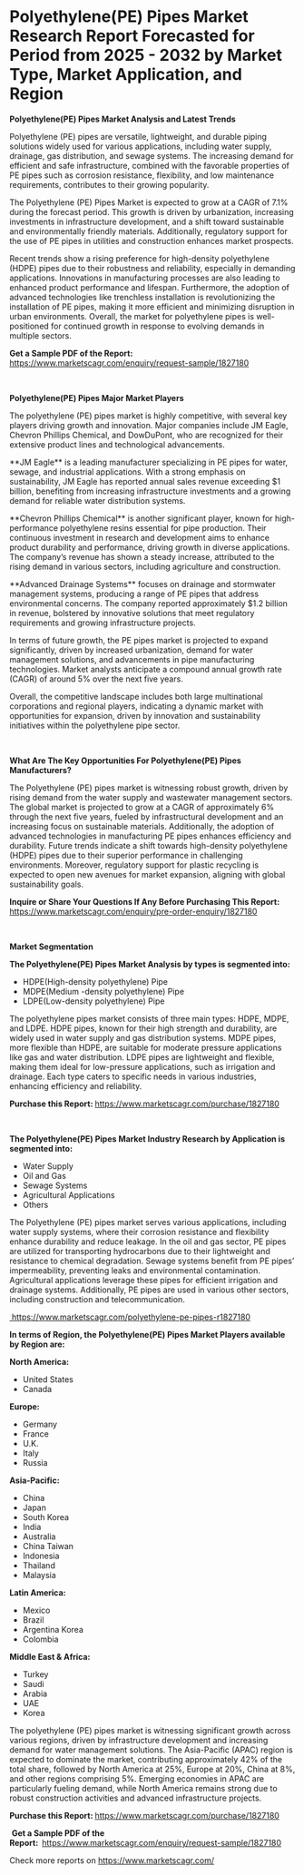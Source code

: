 <p><h1>Polyethylene(PE) Pipes Market Research Report Forecasted for Period from 2025 -  2032 by Market Type, Market Application, and Region</h1></p><p><strong>Polyethylene(PE) Pipes Market Analysis and Latest Trends</strong></p>
<p><p>Polyethylene (PE) pipes are versatile, lightweight, and durable piping solutions widely used for various applications, including water supply, drainage, gas distribution, and sewage systems. The increasing demand for efficient and safe infrastructure, combined with the favorable properties of PE pipes such as corrosion resistance, flexibility, and low maintenance requirements, contributes to their growing popularity.</p><p>The Polyethylene (PE) Pipes Market is expected to grow at a CAGR of 7.1% during the forecast period. This growth is driven by urbanization, increasing investments in infrastructure development, and a shift toward sustainable and environmentally friendly materials. Additionally, regulatory support for the use of PE pipes in utilities and construction enhances market prospects.</p><p>Recent trends show a rising preference for high-density polyethylene (HDPE) pipes due to their robustness and reliability, especially in demanding applications. Innovations in manufacturing processes are also leading to enhanced product performance and lifespan. Furthermore, the adoption of advanced technologies like trenchless installation is revolutionizing the installation of PE pipes, making it more efficient and minimizing disruption in urban environments. Overall, the market for polyethylene pipes is well-positioned for continued growth in response to evolving demands in multiple sectors.</p></p>
<p><strong>Get a Sample PDF of the Report:&nbsp;</strong> <a href="https://www.marketscagr.com/enquiry/request-sample/1827180?utm_campaign=2792&utm_medium=2&utm_source=Github&utm_content=ia&utm_term=03042025&utm_id=polyethylenepe-pipes">https://www.marketscagr.com/enquiry/request-sample/1827180</a></p>
<p>&nbsp;</p>
<p><strong>Polyethylene(PE) Pipes Major Market Players</strong></p>
<p><p>The polyethylene (PE) pipes market is highly competitive, with several key players driving growth and innovation. Major companies include JM Eagle, Chevron Phillips Chemical, and DowDuPont, who are recognized for their extensive product lines and technological advancements.</p><p>**JM Eagle** is a leading manufacturer specializing in PE pipes for water, sewage, and industrial applications. With a strong emphasis on sustainability, JM Eagle has reported annual sales revenue exceeding $1 billion, benefiting from increasing infrastructure investments and a growing demand for reliable water distribution systems.</p><p>**Chevron Phillips Chemical** is another significant player, known for high-performance polyethylene resins essential for pipe production. Their continuous investment in research and development aims to enhance product durability and performance, driving growth in diverse applications. The company’s revenue has shown a steady increase, attributed to the rising demand in various sectors, including agriculture and construction.</p><p>**Advanced Drainage Systems** focuses on drainage and stormwater management systems, producing a range of PE pipes that address environmental concerns. The company reported approximately $1.2 billion in revenue, bolstered by innovative solutions that meet regulatory requirements and growing infrastructure projects.</p><p>In terms of future growth, the PE pipes market is projected to expand significantly, driven by increased urbanization, demand for water management solutions, and advancements in pipe manufacturing technologies. Market analysts anticipate a compound annual growth rate (CAGR) of around 5% over the next five years.</p><p>Overall, the competitive landscape includes both large multinational corporations and regional players, indicating a dynamic market with opportunities for expansion, driven by innovation and sustainability initiatives within the polyethylene pipe sector.</p></p>
<p>&nbsp;</p>
<p><strong>What Are The Key Opportunities For Polyethylene(PE) Pipes Manufacturers?</strong></p>
<p><p>The Polyethylene (PE) pipes market is witnessing robust growth, driven by rising demand from the water supply and wastewater management sectors. The global market is projected to grow at a CAGR of approximately 6% through the next five years, fueled by infrastructural development and an increasing focus on sustainable materials. Additionally, the adoption of advanced technologies in manufacturing PE pipes enhances efficiency and durability. Future trends indicate a shift towards high-density polyethylene (HDPE) pipes due to their superior performance in challenging environments. Moreover, regulatory support for plastic recycling is expected to open new avenues for market expansion, aligning with global sustainability goals.</p></p>
<p><strong>Inquire or Share Your Questions If Any Before Purchasing This Report:</strong> <a href="https://www.marketscagr.com/enquiry/pre-order-enquiry/1827180?utm_campaign=2792&utm_medium=2&utm_source=Github&utm_content=ia&utm_term=03042025&utm_id=polyethylenepe-pipes">https://www.marketscagr.com/enquiry/pre-order-enquiry/1827180</a></p>
<p>&nbsp;</p>
<p><strong>Market Segmentation</strong></p>
<p><strong>The Polyethylene(PE) Pipes Market Analysis by types is segmented into:</strong></p>
<p><ul><li>HDPE(High-density polyethylene) Pipe</li><li>MDPE(Medium -density polyethylene) Pipe</li><li>LDPE(Low-density polyethylene) Pipe</li></ul></p>
<p><p>The polyethylene pipes market consists of three main types: HDPE, MDPE, and LDPE. HDPE pipes, known for their high strength and durability, are widely used in water supply and gas distribution systems. MDPE pipes, more flexible than HDPE, are suitable for moderate pressure applications like gas and water distribution. LDPE pipes are lightweight and flexible, making them ideal for low-pressure applications, such as irrigation and drainage. Each type caters to specific needs in various industries, enhancing efficiency and reliability.</p></p>
<p><strong>Purchase this Report:&nbsp;</strong><a href="https://www.marketscagr.com/purchase/1827180?utm_campaign=2792&utm_medium=2&utm_source=Github&utm_content=ia&utm_term=03042025&utm_id=polyethylenepe-pipes">https://www.marketscagr.com/purchase/1827180</a></p>
<p>&nbsp;</p>
<p><strong>The Polyethylene(PE) Pipes Market Industry Research by Application is segmented into:</strong></p>
<p><ul><li>Water Supply</li><li>Oil and Gas</li><li>Sewage Systems</li><li>Agricultural Applications</li><li>Others</li></ul></p>
<p><p>The Polyethylene (PE) pipes market serves various applications, including water supply systems, where their corrosion resistance and flexibility enhance durability and reduce leakage. In the oil and gas sector, PE pipes are utilized for transporting hydrocarbons due to their lightweight and resistance to chemical degradation. Sewage systems benefit from PE pipes’ impermeability, preventing leaks and environmental contamination. Agricultural applications leverage these pipes for efficient irrigation and drainage systems. Additionally, PE pipes are used in various other sectors, including construction and telecommunication.</p></p>
<p><a href="https://www.marketscagr.com/polyethylene-pe-pipes-r1827180?utm_campaign=2792&utm_medium=2&utm_source=Github&utm_content=ia&utm_term=03042025&utm_id=polyethylenepe-pipes">&nbsp;https://www.marketscagr.com/polyethylene-pe-pipes-r1827180</a></p>
<p><strong>In terms of Region, the Polyethylene(PE) Pipes Market Players available by Region are:</strong></p>
<p>
    <p> <strong> North America: </strong>
        <ul>
            <li>United States</li>
            <li>Canada</li>
        </ul>
        </p> 
    <p> <strong> Europe: </strong>
        <ul>
            <li>Germany</li>
            <li>France</li>
            <li>U.K.</li>
            <li>Italy</li>
            <li>Russia</li>
        </ul>
        </p> 
    <p> <strong> Asia-Pacific: </strong>
        <ul>
            <li>China</li>
            <li>Japan</li>
            <li>South Korea</li>
            <li>India</li>
            <li>Australia</li>
            <li>China Taiwan</li>
            <li>Indonesia</li>
            <li>Thailand</li>
            <li>Malaysia</li>
        </ul>
        </p> 
    <p> <strong> Latin America: </strong>
        <ul>
            <li>Mexico</li>
            <li>Brazil</li>
            <li>Argentina Korea</li>
            <li>Colombia</li>
        </ul>
        </p> 
    <p> <strong> Middle East & Africa: </strong>
        <ul>
            <li>Turkey</li>
            <li>Saudi</li>
            <li>Arabia</li>
            <li>UAE</li>
            <li>Korea</li>
        </ul>
    </p>
    </p>
<p><p>The polyethylene (PE) pipes market is witnessing significant growth across various regions, driven by infrastructure development and increasing demand for water management solutions. The Asia-Pacific (APAC) region is expected to dominate the market, contributing approximately 42% of the total share, followed by North America at 25%, Europe at 20%, China at 8%, and other regions comprising 5%. Emerging economies in APAC are particularly fueling demand, while North America remains strong due to robust construction activities and advanced infrastructure projects.</p></p>
<p><strong>Purchase this Report: </strong><a href="https://www.marketscagr.com/purchase/1827180?utm_campaign=2792&utm_medium=2&utm_source=Github&utm_content=ia&utm_term=03042025&utm_id=polyethylenepe-pipes">https://www.marketscagr.com/purchase/1827180</a></p>
<p>&nbsp;<strong>Get a Sample PDF of the Report:&nbsp;&nbsp;</strong><a href="https://www.marketscagr.com/enquiry/request-sample/1827180?utm_campaign=2792&utm_medium=2&utm_source=Github&utm_content=ia&utm_term=03042025&utm_id=polyethylenepe-pipes">https://www.marketscagr.com/enquiry/request-sample/1827180</a></p>
<p><strong></strong></p>
<p>Check more reports on <a href="https://www.marketscagr.com/?utm_campaign=2792&utm_medium=2&utm_source=Github&utm_content=ia&utm_term=03042025&utm_id=polyethylenepe-pipes">https://www.marketscagr.com/</a></p>